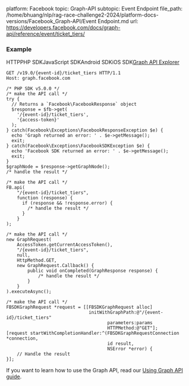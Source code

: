 platform: Facebook
topic: Graph-API
subtopic: Event Endpoint
file_path: /home/bhuang/nlp/rag-race-challenge2-2024/platform-docs-versions/Facebook_Graph-API/Event Endpoint.md
url: https://developers.facebook.com/docs/graph-api/reference/event/ticket_tiers/


### Example

HTTPPHP SDKJavaScript SDKAndroid SDKiOS SDK[Graph API Explorer](https://developers.facebook.com/tools/explorer/?method=GET&path=%7Bevent-id%7D%2Fticket_tiers&version=v19.0)

    GET /v19.0/{event-id}/ticket_tiers HTTP/1.1
    Host: graph.facebook.com

    /* PHP SDK v5.0.0 */
    /* make the API call */
    try {
      // Returns a `Facebook\FacebookResponse` object
      $response = $fb->get(
        '/{event-id}/ticket_tiers',
        '{access-token}'
      );
    } catch(Facebook\Exceptions\FacebookResponseException $e) {
      echo 'Graph returned an error: ' . $e->getMessage();
      exit;
    } catch(Facebook\Exceptions\FacebookSDKException $e) {
      echo 'Facebook SDK returned an error: ' . $e->getMessage();
      exit;
    }
    $graphNode = $response->getGraphNode();
    /* handle the result */

    /* make the API call */
    FB.api(
        "/{event-id}/ticket_tiers",
        function (response) {
          if (response && !response.error) {
            /* handle the result */
          }
        }
    );

    /* make the API call */
    new GraphRequest(
        AccessToken.getCurrentAccessToken(),
        "/{event-id}/ticket_tiers",
        null,
        HttpMethod.GET,
        new GraphRequest.Callback() {
            public void onCompleted(GraphResponse response) {
                /* handle the result */
            }
        }
    ).executeAsync();

    /* make the API call */
    FBSDKGraphRequest *request = [[FBSDKGraphRequest alloc]
                                   initWithGraphPath:@"/{event-id}/ticket_tiers"
                                          parameters:params
                                          HTTPMethod:@"GET"];
    [request startWithCompletionHandler:^(FBSDKGraphRequestConnection *connection,
                                          id result,
                                          NSError *error) {
        // Handle the result
    }];

If you want to learn how to use the Graph API, read our [Using Graph API guide](https://developers.facebook.com/docs/graph-api/using-graph-api/).